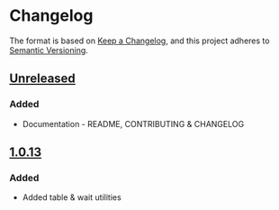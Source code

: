 # Changelog

The format is based on [Keep a Changelog](https://keepachangelog.com/en/1.1.0/),
and this project adheres to [Semantic Versioning](https://semver.org/spec/v2.0.0.html).

## [Unreleased]

### Added

- Documentation - README, CONTRIBUTING & CHANGELOG

## [1.0.13]

### Added

- Added table & wait utilities

[unreleased]: https://github.com/hmcts/playwright-common/compare/v1.0.13...HEAD
[1.0.13]: https://github.com/hmcts/playwright-common/compare/v1.0.13
